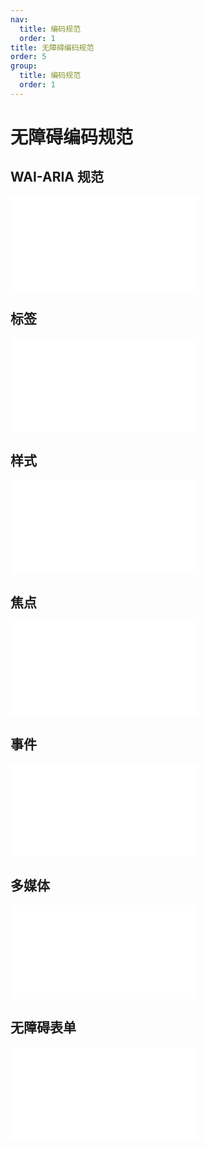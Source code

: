```yaml
---
nav:
  title: 编码规范
  order: 1
title: 无障碍编码规范
order: 5
group:
  title: 编码规范
  order: 1
---
```


# 无障碍编码规范

## WAI-ARIA 规范

<embed src="./.aria.md"></embed>

## 标签

<embed src="./.element.md"></embed>

## 样式

<embed src="./.style.md"></embed>

## 焦点

<embed src="./.focus.md"></embed>

## 事件

<embed src="./.event.md"></embed>

## 多媒体

<embed src="./.media.md"></embed>

## 无障碍表单

<embed src="./.form.md"></embed>
